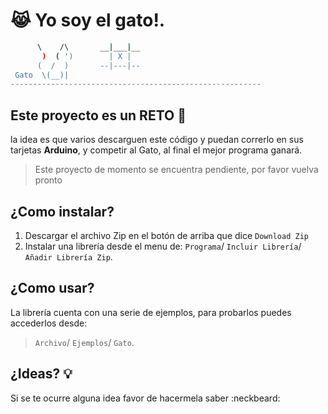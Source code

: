 :joy_cat: Yo soy el gato!.
============================================================================================

```sh
      \    /\       __|___|__
       )  ( ')        | X |
      (  /  )       --|---|--
 Gato  \(__)| 
--------------------------------------------------------
```

## Este proyecto es un RETO :punch:

la idea es que varios descarguen este código y puedan correrlo en sus tarjetas **Arduino**, y competir al Gato, al final el mejor programa ganará.


> Este proyecto de momento se encuentra pendiente, por favor vuelva pronto 


## ¿Como instalar?

 1. Descargar el archivo Zip en el botón de arriba que dice `Download Zip`
 2. Instalar una librería desde el menu de: `Programa`/ `Incluir Librería`/ `Añadir Librería Zip`.


## ¿Como usar?
La librería cuenta con una serie de ejemplos, para probarlos puedes accederlos desde:

> `Archivo`/ `Ejemplos`/ `Gato`.

## ¿Ideas? :bulb:


Si se te ocurre alguna idea favor de hacermela saber :neckbeard:
